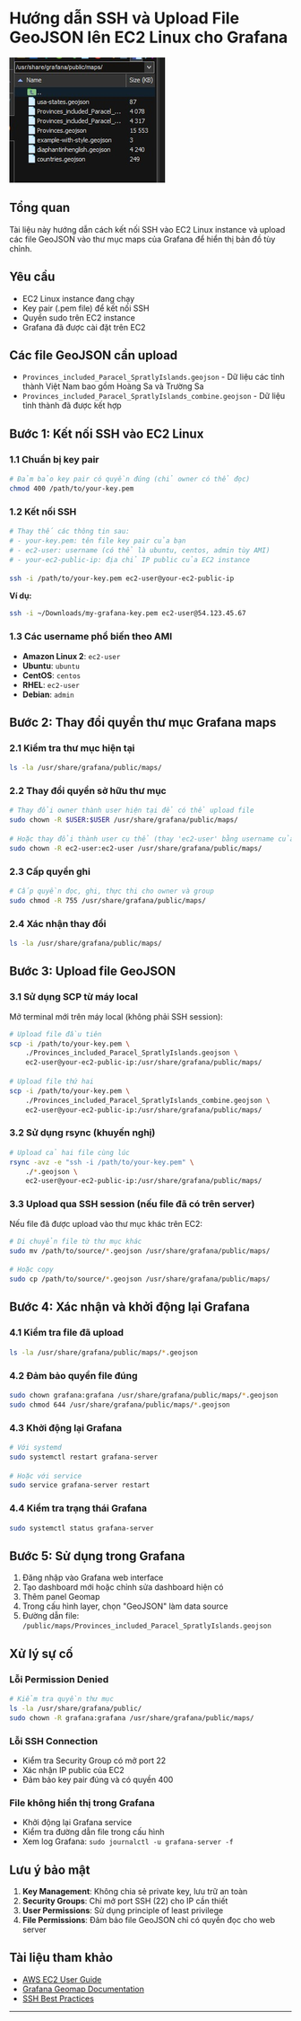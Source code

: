 # Hướng dẫn SSH và Upload File GeoJSON lên EC2 Linux cho Grafana

![Ví dụ minh họa](example.png)

## Tổng quan

Tài liệu này hướng dẫn cách kết nối SSH vào EC2 Linux instance và upload các file GeoJSON vào thư mục maps của Grafana để hiển thị bản đồ tùy chỉnh.

## Yêu cầu

- EC2 Linux instance đang chạy
- Key pair (.pem file) để kết nối SSH
- Quyền sudo trên EC2 instance
- Grafana đã được cài đặt trên EC2

## Các file GeoJSON cần upload

- `Provinces_included_Paracel_SpratlyIslands.geojson` - Dữ liệu các tỉnh thành Việt Nam bao gồm Hoàng Sa và Trường Sa
- `Provinces_included_Paracel_SpratlyIslands_combine.geojson` - Dữ liệu tỉnh thành đã được kết hợp

## Bước 1: Kết nối SSH vào EC2 Linux

### 1.1 Chuẩn bị key pair

```bash
# Đảm bảo key pair có quyền đúng (chỉ owner có thể đọc)
chmod 400 /path/to/your-key.pem
```

### 1.2 Kết nối SSH

```bash
# Thay thế các thông tin sau:
# - your-key.pem: tên file key pair của bạn
# - ec2-user: username (có thể là ubuntu, centos, admin tùy AMI)
# - your-ec2-public-ip: địa chỉ IP public của EC2 instance

ssh -i /path/to/your-key.pem ec2-user@your-ec2-public-ip
```

**Ví dụ:**

```bash
ssh -i ~/Downloads/my-grafana-key.pem ec2-user@54.123.45.67
```

### 1.3 Các username phổ biến theo AMI

- **Amazon Linux 2**: `ec2-user`
- **Ubuntu**: `ubuntu`
- **CentOS**: `centos`
- **RHEL**: `ec2-user`
- **Debian**: `admin`

## Bước 2: Thay đổi quyền thư mục Grafana maps

### 2.1 Kiểm tra thư mục hiện tại

```bash
ls -la /usr/share/grafana/public/maps/
```

### 2.2 Thay đổi quyền sở hữu thư mục

```bash
# Thay đổi owner thành user hiện tại để có thể upload file
sudo chown -R $USER:$USER /usr/share/grafana/public/maps/

# Hoặc thay đổi thành user cụ thể (thay 'ec2-user' bằng username của bạn)
sudo chown -R ec2-user:ec2-user /usr/share/grafana/public/maps/
```

### 2.3 Cấp quyền ghi

```bash
# Cấp quyền đọc, ghi, thực thi cho owner và group
sudo chmod -R 755 /usr/share/grafana/public/maps/
```

### 2.4 Xác nhận thay đổi

```bash
ls -la /usr/share/grafana/public/maps/
```

## Bước 3: Upload file GeoJSON

### 3.1 Sử dụng SCP từ máy local

Mở terminal mới trên máy local (không phải SSH session):

```bash
# Upload file đầu tiên
scp -i /path/to/your-key.pem \
    ./Provinces_included_Paracel_SpratlyIslands.geojson \
    ec2-user@your-ec2-public-ip:/usr/share/grafana/public/maps/

# Upload file thứ hai
scp -i /path/to/your-key.pem \
    ./Provinces_included_Paracel_SpratlyIslands_combine.geojson \
    ec2-user@your-ec2-public-ip:/usr/share/grafana/public/maps/
```

### 3.2 Sử dụng rsync (khuyến nghị)

```bash
# Upload cả hai file cùng lúc
rsync -avz -e "ssh -i /path/to/your-key.pem" \
    ./*.geojson \
    ec2-user@your-ec2-public-ip:/usr/share/grafana/public/maps/
```

### 3.3 Upload qua SSH session (nếu file đã có trên server)

Nếu file đã được upload vào thư mục khác trên EC2:

```bash
# Di chuyển file từ thư mục khác
sudo mv /path/to/source/*.geojson /usr/share/grafana/public/maps/

# Hoặc copy
sudo cp /path/to/source/*.geojson /usr/share/grafana/public/maps/
```

## Bước 4: Xác nhận và khởi động lại Grafana

### 4.1 Kiểm tra file đã upload

```bash
ls -la /usr/share/grafana/public/maps/*.geojson
```

### 4.2 Đảm bảo quyền file đúng

```bash
sudo chown grafana:grafana /usr/share/grafana/public/maps/*.geojson
sudo chmod 644 /usr/share/grafana/public/maps/*.geojson
```

### 4.3 Khởi động lại Grafana

```bash
# Với systemd
sudo systemctl restart grafana-server

# Hoặc với service
sudo service grafana-server restart
```

### 4.4 Kiểm tra trạng thái Grafana

```bash
sudo systemctl status grafana-server
```

## Bước 5: Sử dụng trong Grafana

1. Đăng nhập vào Grafana web interface
2. Tạo dashboard mới hoặc chỉnh sửa dashboard hiện có
3. Thêm panel Geomap
4. Trong cấu hình layer, chọn "GeoJSON" làm data source
5. Đường dẫn file: `/public/maps/Provinces_included_Paracel_SpratlyIslands.geojson`

## Xử lý sự cố

### Lỗi Permission Denied

```bash
# Kiểm tra quyền thư mục
ls -la /usr/share/grafana/public/
sudo chown -R grafana:grafana /usr/share/grafana/public/maps/
```

### Lỗi SSH Connection

- Kiểm tra Security Group có mở port 22
- Xác nhận IP public của EC2
- Đảm bảo key pair đúng và có quyền 400

### File không hiển thị trong Grafana

- Khởi động lại Grafana service
- Kiểm tra đường dẫn file trong cấu hình
- Xem log Grafana: `sudo journalctl -u grafana-server -f`

## Lưu ý bảo mật

1. **Key Management**: Không chia sẻ private key, lưu trữ an toàn
2. **Security Groups**: Chỉ mở port SSH (22) cho IP cần thiết
3. **User Permissions**: Sử dụng principle of least privilege
4. **File Permissions**: Đảm bảo file GeoJSON chỉ có quyền đọc cho web server

## Tài liệu tham khảo

- [AWS EC2 User Guide](https://docs.aws.amazon.com/ec2/)
- [Grafana Geomap Documentation](https://grafana.com/docs/grafana/latest/panels/visualizations/geomap/)
- [SSH Best Practices](https://www.ssh.com/academy/ssh/best-practices)

---
